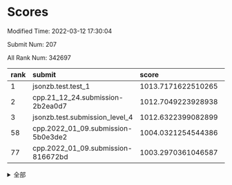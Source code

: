 # Scores

Modified Time: 2022-03-12 17:30:04

Submit Num: 207

All Rank Num: 342697

| rank |               submit               |       score        |       sigma        | pk_num |
| :--- | :--------------------------------- | :----------------- | :----------------- | :----- |
| 1    | jsonzb.test.test_1                 | 1013.7171622510265 | 0.8272953580603324 | 6625   |
| 2    | cpp.21_12_24.submission-2b2ea0d7   | 1012.7049223928938 | 0.782307138187105  | 6629   |
| 3    | jsonzb.test.submission_level_4     | 1012.6322399082899 | 0.8040584348201715 | 6619   |
| 58   | cpp.2022_01_09.submission-5b0e3de2 | 1004.0321254544386 | 0.7183277331906777 | 6624   |
| 77   | cpp.2022_01_09.submission-816672bd | 1003.2970361046587 | 0.7205975279617925 | 6623   |


<details>
<summary>全部</summary>

| rank |                 submit                 |       score        |       sigma        | pk_num |
| :--- | :------------------------------------- | :----------------- | :----------------- | :----- |
| 1    | jsonzb.test.test_1                     | 1013.7171622510265 | 0.8272953580603324 | 6625   |
| 2    | cpp.21_12_24.submission-2b2ea0d7       | 1012.7049223928938 | 0.782307138187105  | 6629   |
| 3    | jsonzb.test.submission_level_4         | 1012.6322399082899 | 0.8040584348201715 | 6619   |
| 4    | gobigger.level_3.submission_level_3_27 | 1012.6018091777343 | 0.7950475425202234 | 6621   |
| 5    | gobigger.level_3.submission_level_3_18 | 1011.9157134146125 | 0.7738693486764984 | 6621   |
| 6    | gobigger.level_3.submission_level_3_5  | 1011.5723745193711 | 0.7679764888865508 | 6622   |
| 7    | gobigger.level_3.submission_level_3_42 | 1011.5305995068592 | 0.7857721057740834 | 6622   |
| 8    | gobigger.level_3.submission_level_3_36 | 1011.4429158958071 | 0.7666551519190702 | 6624   |
| 9    | gobigger.level_3.submission_level_3_48 | 1011.2334373944508 | 0.7690394129902846 | 6620   |
| 10   | gobigger.level_3.submission_level_3_10 | 1011.2269150186717 | 0.7630098252634528 | 6618   |
| 11   | gobigger.level_3.submission_level_3_21 | 1011.0630582499462 | 0.7606183054919958 | 6623   |
| 12   | gobigger.level_3.submission_level_3_2  | 1011.0158413894779 | 0.7448928844261313 | 6622   |
| 13   | gobigger.level_3.submission_level_3_14 | 1010.9411693903079 | 0.787902509888634  | 6621   |
| 14   | gobigger.level_3.submission_level_3_24 | 1010.9014601930388 | 0.7829396195414898 | 6625   |
| 15   | gobigger.level_3.submission_level_3_9  | 1010.8774915743433 | 0.749728561688306  | 6620   |
| 16   | gobigger.level_3.submission_level_3_23 | 1010.7522681656258 | 0.7702055597089031 | 6618   |
| 17   | gobigger.level_3.submission_level_3_3  | 1010.7198422218931 | 0.762880406505233  | 6617   |
| 18   | gobigger.level_3.submission_level_3_20 | 1010.7165538339721 | 0.7657368297825938 | 6626   |
| 19   | gobigger.level_3.submission_level_3_47 | 1010.6194278360712 | 0.7431061309475884 | 6620   |
| 20   | gobigger.level_3.submission_level_3_15 | 1010.5040189456155 | 0.7539833550413944 | 6624   |
| 21   | gobigger.level_3.submission_level_3_7  | 1010.387319468288  | 0.7644660407186807 | 6621   |
| 22   | gobigger.level_3.submission_level_3_6  | 1010.3215258481242 | 0.7655039562525876 | 6625   |
| 23   | gobigger.level_3.submission_level_3_19 | 1010.3075010627344 | 0.7703619442530323 | 6625   |
| 24   | gobigger.level_3.submission_level_3_16 | 1010.1476864667707 | 0.7485898739188007 | 6625   |
| 25   | gobigger.level_3.submission_level_3_32 | 1010.1195989071906 | 0.7587512732171403 | 6625   |
| 26   | gobigger.level_3.submission_level_3_46 | 1010.1023062423894 | 0.7532813365555122 | 6620   |
| 27   | gobigger.level_3.submission_level_3_37 | 1010.08916678974   | 0.7730419105110204 | 6627   |
| 28   | gobigger.level_3.submission_level_3_13 | 1010.0732011433586 | 0.750811056079659  | 6621   |
| 29   | gobigger.level_3.submission_level_3_30 | 1009.9840601038309 | 0.7651147846617905 | 6628   |
| 30   | gobigger.level_3.submission_level_3_39 | 1009.9788182530846 | 0.7660265036624088 | 6620   |
| 31   | gobigger.level_3.submission_level_3_41 | 1009.8599668600256 | 0.7932395687263228 | 6624   |
| 32   | gobigger.level_3.submission_level_3_35 | 1009.8376624667874 | 0.7347587515602441 | 6623   |
| 33   | gobigger.level_3.submission_level_3_1  | 1009.6786478802904 | 0.7536815958715515 | 6624   |
| 34   | gobigger.level_3.submission_level_3_22 | 1009.6052709177052 | 0.7565606676716574 | 6624   |
| 35   | gobigger.level_3.submission_level_3_11 | 1009.5815658774657 | 0.7622456844243044 | 6626   |
| 36   | gobigger.level_3.submission_level_3_45 | 1009.4927381501292 | 0.7608862095355708 | 6621   |
| 37   | gobigger.level_3.submission_level_3_26 | 1009.4605984337529 | 0.7514532602328193 | 6624   |
| 38   | gobigger.level_3.submission_level_3_4  | 1009.4548681043885 | 0.7506002135890277 | 6621   |
| 39   | gobigger.level_3.submission_level_3_28 | 1009.4057479712402 | 0.7510569899923235 | 6624   |
| 40   | gobigger.level_3.submission_level_3_33 | 1009.3810433118687 | 0.7350206358535648 | 6627   |
| 41   | gobigger.level_3.submission_level_3_25 | 1009.3537160215313 | 0.7626006358082491 | 6618   |
| 42   | gobigger.level_3.submission_level_3_12 | 1009.270023170569  | 0.7504726529613555 | 6625   |
| 43   | gobigger.level_3.submission_level_3_0  | 1009.2131286543304 | 0.7466030183059494 | 6622   |
| 44   | gobigger.level_3.submission_level_3_31 | 1009.1470489313255 | 0.767774092276218  | 6619   |
| 45   | gobigger.level_3.submission_level_3_34 | 1009.1452986003526 | 0.7529145891611831 | 6623   |
| 46   | gobigger.level_3.submission_level_3_43 | 1009.1110904223989 | 0.7655503535031158 | 6620   |
| 47   | gobigger.level_3.submission_level_3_17 | 1009.1093746839857 | 0.7362373287893351 | 6625   |
| 48   | gobigger.level_3.submission_level_3_29 | 1008.8929367700723 | 0.7660318953343689 | 6625   |
| 49   | gobigger.level_3.submission_level_3_38 | 1008.8077166966493 | 0.7294622548269517 | 6622   |
| 50   | gobigger.level_3.submission_level_3_49 | 1008.7961526975673 | 0.7454664099854131 | 6623   |
| 51   | gobigger.level_3.submission_level_3_8  | 1008.7939142520315 | 0.7456548367676413 | 6617   |
| 52   | gobigger.level_3.submission_level_3_44 | 1008.768129508403  | 0.7536133576737291 | 6623   |
| 53   | gobigger.level_3.submission_level_3_40 | 1008.2703479103325 | 0.7529285356118252 | 6628   |
| 54   | gobigger.level_1.submission_level_1_48 | 1004.6103323835991 | 0.712206511450887  | 6624   |
| 55   | gobigger.level_1.submission_level_1_37 | 1004.2824344711839 | 0.7109737503144179 | 6623   |
| 56   | gobigger.level_1.submission_level_1_13 | 1004.1379248701477 | 0.7146410773880184 | 6623   |
| 57   | gobigger.level_1.submission_level_1_31 | 1004.1164551085345 | 0.7069059936977281 | 6623   |
| 58   | cpp.2022_01_09.submission-5b0e3de2     | 1004.0321254544386 | 0.7183277331906777 | 6624   |
| 59   | gobigger.level_1.submission_level_1_49 | 1004.0072840237771 | 0.7223645604201802 | 6625   |
| 60   | gobigger.level_1.submission_level_1_19 | 1003.9003880635407 | 0.7194286338625763 | 6625   |
| 61   | gobigger.level_1.submission_level_1_1  | 1003.849111813389  | 0.7177228867809831 | 6621   |
| 62   | gobigger.level_1.submission_level_1_29 | 1003.8116182650928 | 0.7255871027294734 | 6616   |
| 63   | gobigger.level_1.submission_level_1_11 | 1003.796814837727  | 0.706921873825748  | 6621   |
| 64   | gobigger.level_1.submission_level_1_44 | 1003.783812444995  | 0.7089442968825311 | 6623   |
| 65   | gobigger.level_1.submission_level_1_16 | 1003.7577859447485 | 0.7181931967660645 | 6626   |
| 66   | gobigger.level_1.submission_level_1_39 | 1003.6997376654399 | 0.7154836190924305 | 6625   |
| 67   | gobigger.level_1.submission_level_1_28 | 1003.6717660933767 | 0.718625709164876  | 6624   |
| 68   | gobigger.level_1.submission_level_1_3  | 1003.6619125152464 | 0.7181510854440244 | 6621   |
| 69   | gobigger.level_1.submission_level_1_45 | 1003.5612542252418 | 0.7024591440742908 | 6622   |
| 70   | gobigger.level_1.submission_level_1_33 | 1003.5207785473789 | 0.7145969314471989 | 6620   |
| 71   | gobigger.level_1.submission_level_1_2  | 1003.452443513503  | 0.7123046020907885 | 6626   |
| 72   | gobigger.level_1.submission_level_1_4  | 1003.428449034467  | 0.7116566213235113 | 6627   |
| 73   | gobigger.level_1.submission_level_1_36 | 1003.4079226008042 | 0.7137798035368503 | 6624   |
| 74   | gobigger.level_1.submission_level_1_47 | 1003.3923860080396 | 0.7120700764482468 | 6621   |
| 75   | gobigger.level_1.submission_level_1_35 | 1003.3667700171713 | 0.6986082772671331 | 6622   |
| 76   | gobigger.level_1.submission_level_1_0  | 1003.3413137883985 | 0.7160011910769498 | 6625   |
| 77   | cpp.2022_01_09.submission-816672bd     | 1003.2970361046587 | 0.7205975279617925 | 6623   |
| 78   | gobigger.level_1.submission_level_1_8  | 1003.2206894752271 | 0.7197908020659585 | 6625   |
| 79   | gobigger.level_1.submission_level_1_6  | 1003.216905711705  | 0.7228121633793988 | 6620   |
| 80   | gobigger.level_1.submission_level_1_24 | 1003.1847511534964 | 0.7147200584964575 | 6626   |
| 81   | gobigger.level_1.submission_level_1_27 | 1003.1817606897192 | 0.7025764846586516 | 6622   |
| 82   | gobigger.level_1.submission_level_1_34 | 1003.1515718188754 | 0.7096771859107865 | 6624   |
| 83   | gobigger.level_1.submission_level_1_41 | 1003.1024458421826 | 0.7063499831896375 | 6626   |
| 84   | gobigger.level_1.submission_level_1_20 | 1003.0759013897672 | 0.7191355845145072 | 6619   |
| 85   | gobigger.level_1.submission_level_1_22 | 1003.0450260698526 | 0.7081070619662867 | 6621   |
| 86   | gobigger.level_1.submission_level_1_7  | 1003.0440492887806 | 0.6977380430569234 | 6627   |
| 87   | gobigger.level_1.submission_level_1_26 | 1002.9552581025276 | 0.7136980511894436 | 6619   |
| 88   | gobigger.level_1.submission_level_1_30 | 1002.950307333524  | 0.7283685354563547 | 6624   |
| 89   | gobigger.level_1.submission_level_1_21 | 1002.9185989734535 | 0.7092022057016696 | 6624   |
| 90   | gobigger.level_1.submission_level_1_38 | 1002.8740569199908 | 0.7187032235660518 | 6620   |
| 91   | gobigger.level_1.submission_level_1_46 | 1002.8611536738526 | 0.7191848379677854 | 6622   |
| 92   | gobigger.level_1.submission_level_1_42 | 1002.7894439225662 | 0.7113767914360365 | 6618   |
| 93   | gobigger.level_1.submission_level_1_9  | 1002.755922157351  | 0.7085130254020285 | 6617   |
| 94   | gobigger.level_1.submission_level_1_15 | 1002.7334382566551 | 0.7074195366473813 | 6618   |
| 95   | gobigger.level_1.submission_level_1_18 | 1002.7123129161122 | 0.7061381042151926 | 6618   |
| 96   | gobigger.level_1.submission_level_1_40 | 1002.6271399043856 | 0.719882882042962  | 6621   |
| 97   | gobigger.level_1.submission_level_1_5  | 1002.5998504193739 | 0.7080016536888986 | 6620   |
| 98   | gobigger.level_1.submission_level_1_25 | 1002.5859476631202 | 0.7242553241459021 | 6626   |
| 99   | gobigger.level_1.submission_level_1_14 | 1002.5369813676994 | 0.7112831398586806 | 6623   |
| 100  | gobigger.level_1.submission_level_1_43 | 1002.4966642150338 | 0.7164648270466879 | 6622   |
| 101  | gobigger.level_1.submission_level_1_12 | 1002.4456907112012 | 0.7085259010366044 | 6627   |
| 102  | gobigger.level_1.submission_level_1_23 | 1002.3527750318055 | 0.7046036957761206 | 6619   |
| 103  | gobigger.level_1.submission_level_1_10 | 1002.31056586245   | 0.7127049821500077 | 6624   |
| 104  | gobigger.level_1.submission_level_1_17 | 1002.2977095758455 | 0.712997818177268  | 6621   |
| 105  | gobigger.level_1.submission_level_1_32 | 1002.2632693696648 | 0.71755088103566   | 6622   |
| 106  | gobigger.random.submission_random_10   | 997.6497157698449  | 0.7051737119520879 | 6620   |
| 107  | gobigger.random.submission_random_35   | 997.643465165585   | 0.7162725603037972 | 6622   |
| 108  | gobigger.random.submission_random_17   | 997.2125006502177  | 0.7047519905136275 | 6623   |
| 109  | gobigger.random.submission_random_32   | 997.1710636619438  | 0.7192096259703291 | 6620   |
| 110  | gobigger.random.submission_random_15   | 997.157286866802   | 0.7137353840852125 | 6623   |
| 111  | gobigger.random.submission_random_41   | 997.0603837401186  | 0.7031268501120734 | 6620   |
| 112  | gobigger.random.submission_random_39   | 996.871143412151   | 0.7238725508692142 | 6623   |
| 113  | gobigger.random.submission_random_37   | 996.7843713666757  | 0.7015619127768556 | 6619   |
| 114  | gobigger.random.submission_random_11   | 996.7367058796118  | 0.7042119951059184 | 6623   |
| 115  | gobigger.random.submission_random_25   | 996.6616385948569  | 0.7092458165529739 | 6619   |
| 116  | gobigger.random.submission_random_18   | 996.627420678239   | 0.7072299360081402 | 6623   |
| 117  | gobigger.random.submission_random_43   | 996.6111221159207  | 0.7151110216075602 | 6623   |
| 118  | gobigger.random.submission_random_24   | 996.5802938763046  | 0.7085997063248738 | 6617   |
| 119  | gobigger.random.submission_random_42   | 996.5303638665329  | 0.7140826633441336 | 6624   |
| 120  | gobigger.random.submission_random_9    | 996.5072181246101  | 0.698172289296127  | 6622   |
| 121  | gobigger.random.submission_random_34   | 996.4850976783597  | 0.7158919613822801 | 6620   |
| 122  | gobigger.random.submission_random_44   | 996.4722267366103  | 0.7147244481925045 | 6623   |
| 123  | gobigger.random.submission_random_3    | 996.4511887366277  | 0.7008514838328117 | 6625   |
| 124  | gobigger.random.submission_random_16   | 996.3906872204118  | 0.7137681000280973 | 6625   |
| 125  | gobigger.random.submission_random_27   | 996.3868748614959  | 0.703612410702659  | 6619   |
| 126  | gobigger.random.submission_random_21   | 996.3559238625695  | 0.7263516053206539 | 6620   |
| 127  | gobigger.random.submission_random_40   | 996.3098121710457  | 0.7092834316179367 | 6625   |
| 128  | gobigger.random.submission_random_29   | 996.2307448986459  | 0.7107995139252733 | 6623   |
| 129  | gobigger.random.submission_random_14   | 996.1212273283272  | 0.7264145480042763 | 6622   |
| 130  | gobigger.random.submission_random_4    | 996.1191617890968  | 0.7022491299980972 | 6618   |
| 131  | gobigger.random.submission_random_48   | 996.0117069847689  | 0.722503742798118  | 6622   |
| 132  | gobigger.random.submission_random_31   | 995.9474289881531  | 0.7176979466036592 | 6617   |
| 133  | gobigger.random.submission_random_5    | 995.890654687739   | 0.703688967443758  | 6627   |
| 134  | gobigger.random.submission_random_36   | 995.8378422518533  | 0.7079692979182406 | 6622   |
| 135  | gobigger.random.submission_random_23   | 995.802816629035   | 0.7218736539452842 | 6618   |
| 136  | gobigger.random.submission_random_38   | 995.776681490334   | 0.706803210799008  | 6620   |
| 137  | gobigger.random.submission_random_7    | 995.6498878807828  | 0.7038075884517958 | 6629   |
| 138  | gobigger.random.submission_random_13   | 995.6399492602981  | 0.7212246898740156 | 6621   |
| 139  | gobigger.random.submission_random_49   | 995.5644430998459  | 0.7424443590010524 | 6628   |
| 140  | gobigger.random.submission_random_47   | 995.5272637432569  | 0.7444490928930918 | 6617   |
| 141  | gobigger.random.submission_random_19   | 995.5174637105818  | 0.7025954689455655 | 6624   |
| 142  | gobigger.random.submission_random_20   | 995.3876145908392  | 0.7208263735327174 | 6623   |
| 143  | gobigger.random.submission_random_45   | 995.3842913557704  | 0.7194422008754401 | 6621   |
| 144  | gobigger.random.submission_random_30   | 995.3191414466438  | 0.7069214446453039 | 6626   |
| 145  | gobigger.random.submission_random_0    | 995.2571646506766  | 0.7263879090114417 | 6618   |
| 146  | gobigger.random.submission_random_28   | 995.2413706117528  | 0.710450224661793  | 6621   |
| 147  | gobigger.random.submission_random_1    | 995.1545410923019  | 0.7048688197961537 | 6625   |
| 148  | gobigger.random.submission_random_12   | 995.1248897588915  | 0.7358079689817072 | 6619   |
| 149  | gobigger.random.submission_random_2    | 995.0970161744583  | 0.7083137256683728 | 6620   |
| 150  | gobigger.random.submission_random_6    | 995.0474908052639  | 0.7104741253476415 | 6621   |
| 151  | gobigger.random.submission_random_8    | 994.91217561108    | 0.7142044042706128 | 6619   |
| 152  | gobigger.random.submission_random_22   | 994.8956709235775  | 0.699455939197489  | 6615   |
| 153  | gobigger.random.submission_random_26   | 994.8234277220754  | 0.7208623896539605 | 6625   |
| 154  | gobigger.random.submission_random_33   | 994.8174388451089  | 0.7170183774234302 | 6618   |
| 155  | gobigger.random.submission_random_46   | 994.1175453157296  | 0.710267537794121  | 6620   |
| 156  | gobigger.level_2.submission_level_2_19 | 993.6590389904992  | 0.7385904700134053 | 6627   |
| 157  | gobigger.level_2.submission_level_2_10 | 993.4989194051694  | 0.7410042260184497 | 6619   |
| 158  | gobigger.level_2.submission_level_2_45 | 993.4265401401066  | 0.7347197949600214 | 6621   |
| 159  | gobigger.level_2.submission_level_2_17 | 993.1917431796228  | 0.7371328699030945 | 6624   |
| 160  | gobigger.level_2.submission_level_2_25 | 993.1311175845354  | 0.7486605368632759 | 6618   |
| 161  | gobigger.level_2.submission_level_2_23 | 993.094701485765   | 0.7405444131715707 | 6622   |
| 162  | gobigger.level_2.submission_level_2_43 | 993.0917242744589  | 0.7365552833747729 | 6620   |
| 163  | gobigger.level_2.submission_level_2_14 | 993.0696302576454  | 0.7560288704159961 | 6620   |
| 164  | gobigger.level_2.submission_level_2_21 | 993.0099218446534  | 0.7218264820652582 | 6621   |
| 165  | gobigger.level_2.submission_level_2_2  | 992.9612521991994  | 0.7363088214147392 | 6620   |
| 166  | gobigger.level_2.submission_level_2_0  | 992.8832261203983  | 0.7321999738062019 | 6625   |
| 167  | gobigger.level_2.submission_level_2_3  | 992.8787750618694  | 0.7239552009815904 | 6621   |
| 168  | gobigger.level_2.submission_level_2_6  | 992.8448768705634  | 0.7378993885776711 | 6625   |
| 169  | gobigger.level_2.submission_level_2_39 | 992.8408111762704  | 0.7367290563626907 | 6628   |
| 170  | gobigger.level_2.submission_level_2_38 | 992.73448896453    | 0.7305921456170827 | 6623   |
| 171  | gobigger.level_2.submission_level_2_9  | 992.6423131377298  | 0.7586350403820403 | 6624   |
| 172  | gobigger.level_2.submission_level_2_4  | 992.5920417286299  | 0.744741177870127  | 6624   |
| 173  | gobigger.level_2.submission_level_2_26 | 992.4470083357617  | 0.7490641665348099 | 6620   |
| 174  | gobigger.level_2.submission_level_2_41 | 992.2852799497924  | 0.7377722655183514 | 6620   |
| 175  | gobigger.level_2.submission_level_2_47 | 992.2787759178481  | 0.750522615364473  | 6619   |
| 176  | gobigger.level_2.submission_level_2_34 | 992.2216560031892  | 0.740366872642817  | 6620   |
| 177  | gobigger.level_2.submission_level_2_8  | 992.1972387712085  | 0.7549463449604905 | 6619   |
| 178  | gobigger.level_2.submission_level_2_49 | 992.1970984878159  | 0.7679689190454722 | 6622   |
| 179  | gobigger.level_2.submission_level_2_40 | 992.1624575711176  | 0.7460641305251239 | 6619   |
| 180  | gobigger.level_2.submission_level_2_33 | 992.1532904210512  | 0.7334873127814789 | 6625   |
| 181  | gobigger.level_2.submission_level_2_12 | 992.110882019845   | 0.7425428487233494 | 6619   |
| 182  | gobigger.level_2.submission_level_2_18 | 992.0213187580839  | 0.7483384148748842 | 6621   |
| 183  | gobigger.level_2.submission_level_2_42 | 991.9752620608131  | 0.7530035792858262 | 6622   |
| 184  | gobigger.level_2.submission_level_2_7  | 991.9567074566195  | 0.7317150038701049 | 6621   |
| 185  | gobigger.level_2.submission_level_2_24 | 991.8998596630719  | 0.7539864617779951 | 6625   |
| 186  | gobigger.level_2.submission_level_2_16 | 991.8671718958735  | 0.7401415335803192 | 6621   |
| 187  | gobigger.level_2.submission_level_2_35 | 991.8628528951045  | 0.739740135095758  | 6618   |
| 188  | gobigger.level_2.submission_level_2_48 | 991.7827363142127  | 0.759676096907703  | 6623   |
| 189  | gobigger.level_2.submission_level_2_1  | 991.7459156698625  | 0.762150040699384  | 6623   |
| 190  | gobigger.level_2.submission_level_2_31 | 991.74143796962    | 0.7463980123864249 | 6624   |
| 191  | gobigger.level_2.submission_level_2_5  | 991.6988251631058  | 0.7643719308117929 | 6626   |
| 192  | gobigger.level_2.submission_level_2_36 | 991.6309883748249  | 0.7472100401417845 | 6619   |
| 193  | gobigger.level_2.submission_level_2_44 | 991.5254354066532  | 0.7714705932098741 | 6619   |
| 194  | gobigger.level_2.submission_level_2_13 | 991.4791139792513  | 0.7483041394085231 | 6625   |
| 195  | gobigger.level_2.submission_level_2_27 | 991.3748504411724  | 0.7381798723748395 | 6622   |
| 196  | gobigger.level_2.submission_level_2_11 | 991.2852662313093  | 0.7498481825578522 | 6625   |
| 197  | gobigger.level_2.submission_level_2_15 | 991.2334994485411  | 0.7476910336759022 | 6625   |
| 198  | gobigger.level_2.submission_level_2_30 | 991.2291311232175  | 0.7419657858066897 | 6626   |
| 199  | gobigger.level_2.submission_level_2_29 | 991.147173235614   | 0.737788630926424  | 6617   |
| 200  | gobigger.level_2.submission_level_2_37 | 991.1337980693653  | 0.7757828095363688 | 6624   |
| 201  | gobigger.level_2.submission_level_2_32 | 991.1066568550292  | 0.7550158440347315 | 6618   |
| 202  | gobigger.level_2.submission_level_2_22 | 991.013425999369   | 0.7586705528788943 | 6621   |
| 203  | gobigger.level_2.submission_level_2_20 | 990.8933671884847  | 0.7737610115129409 | 6619   |
| 204  | gobigger.level_2.submission_level_2_28 | 990.6908555194881  | 0.7648330583447897 | 6624   |
| 205  | gobigger.level_2.submission_level_2_46 | 989.3229912435971  | 0.7899607942590962 | 6621   |
| 206  | gobigger.none.submission_none_1        | 977.6980288223562  | 1.2950433171736742 | 6626   |
| 207  | gobigger.none.submission_none_0        | 977.000473545655   | 1.3887080903233862 | 6623   |

</details>